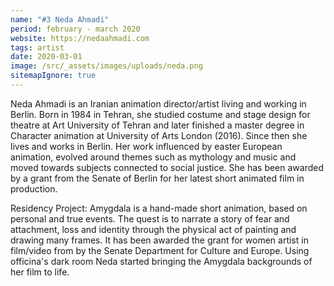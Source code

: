 ```yaml
---
name: "#3 Neda Ahmadi"
period: february - march 2020
website: https://nedaahmadi.com
tags: artist
date: 2020-03-01
image: /src/_assets/images/uploads/neda.png
sitemapIgnore: true
---
```

Neda Ahmadi is an Iranian animation director/artist living and working in Berlin. Born in 1984 in Tehran, she studied costume and stage design for theatre at Art University of Tehran and later finished a master degree in Character animation at University of Arts London (2016). Since then she lives and works in Berlin. Her work influenced by easter European animation, evolved around themes such as mythology and music and moved towards subjects connected to social justice. She has been awarded by a grant from the Senate of Berlin for her latest short animated film in production.

Residency Project: Amygdala is a hand-made short animation, based on personal and true events. The quest is to narrate a story of fear and attachment, loss and identity through the physical act of painting and drawing many frames. It has been awarded the grant for women artist in film/video from by the Senate Department for Culture and Europe. Using officina's dark room Neda started bringing the Amygdala backgrounds of her film to life.